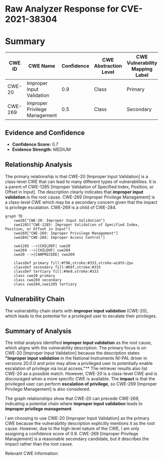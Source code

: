 # Raw Analyzer Response for CVE-2021-38304

# Summary
| CWE ID | CWE Name | Confidence | CWE Abstraction Level | CWE Vulnerability Mapping Label | CWE-Vulnerability Mapping Notes |
|---|---|---|---|---|---|
| CWE-20 | Improper Input Validation | 0.9 | Class | Primary | Discouraged |
| CWE-269 | Improper Privilege Management | 0.5 | Class | Secondary | Discouraged |

## Evidence and Confidence

*   **Confidence Score:** 0.7
*   **Evidence Strength:** MEDIUM

## Relationship Analysis
The primary relationship is that CWE-20 [Improper Input Validation] is a class-level CWE that can lead to many different types of vulnerabilities. It is a parent of CWE-1285 [Improper Validation of Specified Index, Position, or Offset in Input]. The description clearly indicates that **improper input validation** is the root cause.
CWE-269 [Improper Privilege Management] is a class-level CWE which may be a secondary concern given that the impact is privilege escalation. CWE-269 is a child of CWE-284.

```mermaid
graph TD
    cwe20["CWE-20: Improper Input Validation"]
    cwe1285["CWE-1285: Improper Validation of Specified Index, Position, or Offset in Input"]
    cwe269["CWE-269: Improper Privilege Management"]
    cwe284["CWE-284: Improper Access Control"]
    
    cwe1285 -->|CHILDOF| cwe20
    cwe269 -->|CHILDOF| cwe284
    cwe20 -->|CANPRECEDE| cwe269
    
    classDef primary fill:#f96,stroke:#333,stroke-width:2px
    classDef secondary fill:#69f,stroke:#333
    classDef tertiary fill:#9e9,stroke:#333
    class cwe20 primary
    class cwe269 secondary
    class cwe284,cwe1285 tertiary
```

## Vulnerability Chain
The vulnerability chain starts with **improper input validation** (CWE-20), which leads to the potential for a privileged user to escalate their privileges.

## Summary of Analysis
The initial analysis identified **improper input validation** as the root cause, which aligns with the vulnerability description. The primary focus is on CWE-20 [Improper Input Validation] because the description states **"Improper input validation** in the National Instruments NI-PAL driver in versions 20.0.0 and prior may allow a privileged user to potentially enable escalation of privilege via local access."** The retriever results also list CWE-20 as a possible match. However, CWE-20 is a class-level CWE and is discouraged when a more specific CWE is available. The **impact** is that the privileged user can perform **escalation of privilege**, so CWE-269 [Improper Privilege Management] is also considered.

The graph relationships show that CWE-20 can precede CWE-269, indicating a potential chain where **improper input validation** leads to **improper privilege management**.

I am choosing to use CWE-20 [Improper Input Validation] as the primary CWE because the vulnerability description explicitly mentions it as the root cause. However, due to the high-level nature of the CWE, I am only assigning a confidence score of 0.9. CWE-269 [Improper Privilege Management] is a reasonable secondary candidate, but it describes the impact rather than the root cause.

Relevant CWE Information: